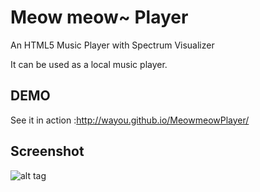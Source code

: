 Meow meow~ Player
==============

An HTML5 Music Player with Spectrum Visualizer 

It can be used as a local music player.

DEMO
---
See it in action :http://wayou.github.io/MeowmeowPlayer/

Screenshot
---
![alt tag](https://raw.github.com/Wayou/MeowmeowPlayer/master/resource/img/mmplayer_screenshot.png)


